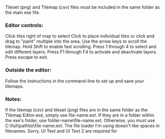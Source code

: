 Tileset (png) and Tilemap (csv) files must be included in the same folder as the main exe file.

### Editor controls:
Click tiles right of map to select
Click to place individual tiles or click and drag to "paint" multiple into the area.
Use the arrow keys to scroll the tilemap.
Hold Shift to enable fast scrolling.
Press 1 through 4 to select and edit different layers.
Press F1 through F4 to activate and deactivate layers.
Press escape to exit.

### Outside the editor:
Follow the instructions in the command-line to set up and save your tilemaps.

### Notes:
If the tilemap (csv) and tileset (png) files are in the same folder as the Tilemap Editor.exe, simply use file-name.ext.
If they are in a folder within the exe's folder, use folder-name\file-name.ext.
Otherwise, you must use C:\full\path\to\file-name.ext.
The file loader I'm using doesn't like spaces in filenames. Sorry.
UI Text and UI Text 2 are required for 
